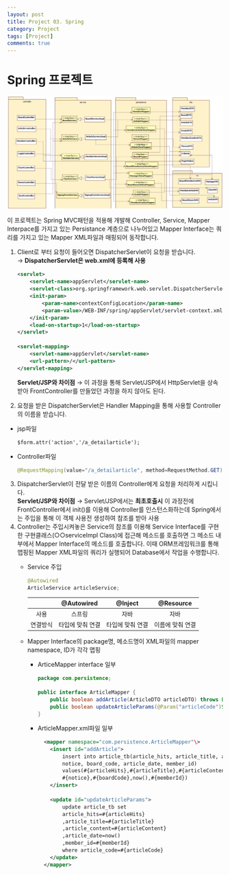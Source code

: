 ```yaml
---
layout: post
title: Project 03. Spring
category: Project
tags: [Project]
comments: true
---
```


# Spring 프로젝트

![PrjServletJsp](./img/PrjSpring.png)

이 프로젝트는 Spring MVC패턴을 적용해 개발해 Controller, Service, Mapper Interpace를 가지고 있는 Persistance 계층으로 나누어있고 Mapper Interface는 쿼리를 가지고 있는 Mapper XML파일과 매핑되어 동작합니다.

1. Client로 부터 요청이 들어오면 DispatcherServlet이 요청을 받습니다.  
  → **DispatcherServlet은 web.xml에 등록해 사용**
    ```xml
    <servlet>
  		<servlet-name>appServlet</servlet-name>
  		<servlet-class>org.springframework.web.servlet.DispatcherServlet</servlet-class>
  		<init-param>
  			<param-name>contextConfigLocation</param-name>
  			<param-value>/WEB-INF/spring/appServlet/servlet-context.xml</param-value>
  		</init-param>
  		<load-on-startup>1</load-on-startup>
    </servlet>

    <servlet-mapping>
  		<servlet-name>appServlet</servlet-name>
  		<url-pattern>/</url-pattern>
    </servlet-mapping>
    ```
    **Servlet/JSP와 차이점**
    → 이 과정을 통해 Servlet/JSP에서 HttpServlet을 상속받아 FrontController를 만들었던 과정을 하지 않아도 된다.

2. 요청을 받은 DispatcherServlet은 Handler Mapping을 통해 사용할 Controller의 이름을 받습니다.
  * jsp파일
      ```jsp
      $form.attr('action','/a_detailarticle');
      ```
  * Controller파일
    ```java
    @RequestMapping(value="/a_detailarticle", method=RequestMethod.GET)
    ```
3. DispatcherServlet이 전달 받은 이름의 Controller에게 요청을 처리하게 시킵니다.  
  **Servlet/JSP와 차이점**
  → Servlet/JSP에서는 **최초호출시** 이 과정전에 FrontController에서 init()를 이용해 Controller를 인스턴스화하는데 Spring에서는 주입을 통해 이 객체 사용전 생성하여 참조를 받아 사용
4. Controller는 주입시켜놓은 Service의 참조를 이용해 Service Interface를 구현한 구현클래스(○○serviceImpl Class)에 접근해 메소드를 호출하면 그 메소드 내부에서 Mapper Interface의 메소드를 호출합니다. 이때 ORM프레임워크를 통해 맵핑된 Mapper XML파일의 쿼리가 실행되어 Database에서 작업을 수행합니다.
    * Service 주입
      ```java
      @Autowired
      ArticleService articleService;
      ```
      <!-- 여기 한 줄 공간 있어야 github.io에서 표 그려짐 -->
      |  | @Autowired | @Inject | @Resource |
      | :----: | :----: | :----: | :----: |
      | 사용 |스프링 | 자바 | 자바 |
      | 연결방식 | 타입에 맞춰 연결 | 타입에 맞춰 연결 | 이름에 맞춰 연결 |

    * Mapper Interface의 package명, 메소드명이 XML파일의 mapper namespace, ID가 각각 맵핑
      * ArticeMapper interface 일부
        ```java
        package com.persistence;

        public interface ArticleMapper {
        	public boolean addArticle(ArticleDTO articleDTO) throws Exception;
        	public boolean updateArticleParams(@Param("articleCode")String articleCode,@Param("articleHits")int articleHits,@Param("articleTitle") String articleTitle, @Param("articleContent")String articleContent,@Param("notice") boolean notice, @Param("articleDate")String articleDate, @Param("boardCode")String boardCode, @Param("memberId")String memberId)throws Exception;
        }
        ```
      * ArticleMapper.xml파일 일부
        ```xml
          <mapper namespace="com.persistence.ArticleMapper"\>
            <insert id="addArticle">
          		insert into article_tb(article_hits, article_title, article_content, article_code,
          		notice, board_code, article_date, member_id)
          		values(#{articleHits},#{articleTitle},#{articleContent},#{articleCode},
          		#{notice},#{boardCode},now(),#{memberId})
            </insert>

            <update id="updateArticleParams">
          		update article_tb set
          		article_hits=#{articleHits}
          		,article_title=#{articleTitle}
          		,article_content=#{articleContent}
          		,article_date=now()
          		,member_id=#{memberId}
          		where article_code=#{articleCode}
            </update>
          </mapper>
        ```
